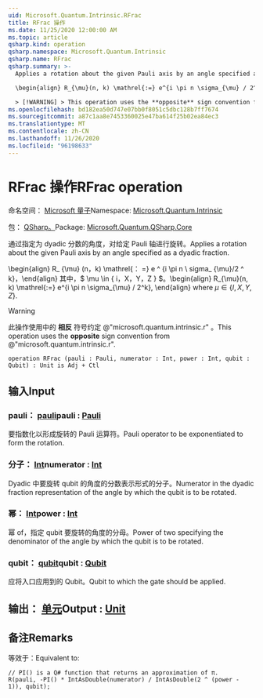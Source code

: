 ```yaml
---
uid: Microsoft.Quantum.Intrinsic.RFrac
title: RFrac 操作
ms.date: 11/25/2020 12:00:00 AM
ms.topic: article
qsharp.kind: operation
qsharp.namespace: Microsoft.Quantum.Intrinsic
qsharp.name: RFrac
qsharp.summary: >-
  Applies a rotation about the given Pauli axis by an angle specified as a dyadic fraction.

  \begin{align} R_{\mu}(n, k) \mathrel{:=} e^{i \pi n \sigma_{\mu} / 2^k}, \end{align} where $\mu \in \{I, X, Y, Z\}$.

  > [!WARNING] > This operation uses the **opposite** sign convention from > @"microsoft.quantum.intrinsic.r".
ms.openlocfilehash: bd182ea50d747e07bb0f8051c5dbc128b7ff7674
ms.sourcegitcommit: a87c1aa8e7453360025e47ba614f25b02ea84ec3
ms.translationtype: MT
ms.contentlocale: zh-CN
ms.lasthandoff: 11/26/2020
ms.locfileid: "96198633"
---
```

# <a name="rfrac-operation"></a><span data-ttu-id="95ccd-102">RFrac 操作</span><span class="sxs-lookup"><span data-stu-id="95ccd-102">RFrac operation</span></span>

<span data-ttu-id="95ccd-103">命名空间： [Microsoft 量子](xref:Microsoft.Quantum.Intrinsic)</span><span class="sxs-lookup"><span data-stu-id="95ccd-103">Namespace: [Microsoft.Quantum.Intrinsic](xref:Microsoft.Quantum.Intrinsic)</span></span>

<span data-ttu-id="95ccd-104">包： [QSharp。](https://nuget.org/packages/Microsoft.Quantum.QSharp.Core)</span><span class="sxs-lookup"><span data-stu-id="95ccd-104">Package: [Microsoft.Quantum.QSharp.Core](https://nuget.org/packages/Microsoft.Quantum.QSharp.Core)</span></span>


<span data-ttu-id="95ccd-105">通过指定为 dyadic 分数的角度，对给定 Pauli 轴进行旋转。</span><span class="sxs-lookup"><span data-stu-id="95ccd-105">Applies a rotation about the given Pauli axis by an angle specified as a dyadic fraction.</span></span>

<span data-ttu-id="95ccd-106">\begin{align} R_ {\mu} (n，k) \mathrel{： =} e ^ {i \pi n \ sigma_ {\mu}/2 ^ k}，\end{align} 其中，$ \mu \in \{ i，X，Y，Z \} $。</span><span class="sxs-lookup"><span data-stu-id="95ccd-106">\begin{align} R_{\mu}(n, k) \mathrel{:=} e^{i \pi n \sigma_{\mu} / 2^k}, \end{align} where $\mu \in \{I, X, Y, Z\}$.</span></span>

> [!WARNING]
> <span data-ttu-id="95ccd-107">此操作使用中的 **相反** 符号约定 @"microsoft.quantum.intrinsic.r" 。</span><span class="sxs-lookup"><span data-stu-id="95ccd-107">This operation uses the **opposite** sign convention from @"microsoft.quantum.intrinsic.r".</span></span>

```qsharp
operation RFrac (pauli : Pauli, numerator : Int, power : Int, qubit : Qubit) : Unit is Adj + Ctl
```


## <a name="input"></a><span data-ttu-id="95ccd-108">输入</span><span class="sxs-lookup"><span data-stu-id="95ccd-108">Input</span></span>

### <a name="pauli--pauli"></a><span data-ttu-id="95ccd-109">pauli： [pauli](xref:microsoft.quantum.lang-ref.pauli)</span><span class="sxs-lookup"><span data-stu-id="95ccd-109">pauli : [Pauli](xref:microsoft.quantum.lang-ref.pauli)</span></span>

<span data-ttu-id="95ccd-110">要指数化以形成旋转的 Pauli 运算符。</span><span class="sxs-lookup"><span data-stu-id="95ccd-110">Pauli operator to be exponentiated to form the rotation.</span></span>


### <a name="numerator--int"></a><span data-ttu-id="95ccd-111">分子： [Int](xref:microsoft.quantum.lang-ref.int)</span><span class="sxs-lookup"><span data-stu-id="95ccd-111">numerator : [Int](xref:microsoft.quantum.lang-ref.int)</span></span>

<span data-ttu-id="95ccd-112">Dyadic 中要旋转 qubit 的角度的分数表示形式的分子。</span><span class="sxs-lookup"><span data-stu-id="95ccd-112">Numerator in the dyadic fraction representation of the angle by which the qubit is to be rotated.</span></span>


### <a name="power--int"></a><span data-ttu-id="95ccd-113">幂： [Int](xref:microsoft.quantum.lang-ref.int)</span><span class="sxs-lookup"><span data-stu-id="95ccd-113">power : [Int](xref:microsoft.quantum.lang-ref.int)</span></span>

<span data-ttu-id="95ccd-114">幂 of，指定 qubit 要旋转的角度的分母。</span><span class="sxs-lookup"><span data-stu-id="95ccd-114">Power of two specifying the denominator of the angle by which the qubit is to be rotated.</span></span>


### <a name="qubit--qubit"></a><span data-ttu-id="95ccd-115">qubit： [qubit](xref:microsoft.quantum.lang-ref.qubit)</span><span class="sxs-lookup"><span data-stu-id="95ccd-115">qubit : [Qubit](xref:microsoft.quantum.lang-ref.qubit)</span></span>

<span data-ttu-id="95ccd-116">应将入口应用到的 Qubit。</span><span class="sxs-lookup"><span data-stu-id="95ccd-116">Qubit to which the gate should be applied.</span></span>



## <a name="output--unit"></a><span data-ttu-id="95ccd-117">输出： [单元](xref:microsoft.quantum.lang-ref.unit)</span><span class="sxs-lookup"><span data-stu-id="95ccd-117">Output : [Unit](xref:microsoft.quantum.lang-ref.unit)</span></span>



## <a name="remarks"></a><span data-ttu-id="95ccd-118">备注</span><span class="sxs-lookup"><span data-stu-id="95ccd-118">Remarks</span></span>

<span data-ttu-id="95ccd-119">等效于：</span><span class="sxs-lookup"><span data-stu-id="95ccd-119">Equivalent to:</span></span>

```qsharp
// PI() is a Q# function that returns an approximation of π.
R(pauli, -PI() * IntAsDouble(numerator) / IntAsDouble(2 ^ (power - 1)), qubit);
```
